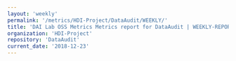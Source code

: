 ```yaml
---
layout: 'weekly'
permalink: '/metrics/HDI-Project/DataAudit/WEEKLY/'
title: 'DAI Lab OSS Metrics Metrics report for DataAudit | WEEKLY-REPORT-2018-12-23'
organization: 'HDI-Project'
repository: 'DataAudit'
current_date: '2018-12-23'
---
```

